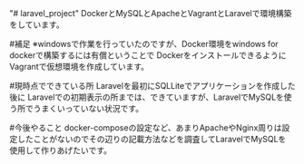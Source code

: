 "# laravel_project"
DockerとMySQLとApacheとVagrantとLaravelで環境構築をしています。

#補足
※windowsで作業を行っていたのですが、Docker環境をwindows for dockerで構築するには有償ということで
DockerをインストールできるようにVagrantで仮想環境を作成しています。

#現時点でできている所
Laravelを最初にSQLLiteでアプリケーションを作成した後に
Laravelでの初期表示の所までは、できていますが、LaravelでMySQLを使う所でうまくいっていない状況です。


#今後やること
docker-composeの設定など、あまりApacheやNginx周りは設定したことがないのでその辺りの記載方法などを調査してLaravelでMySQLを
使用して作りあげたいです。
